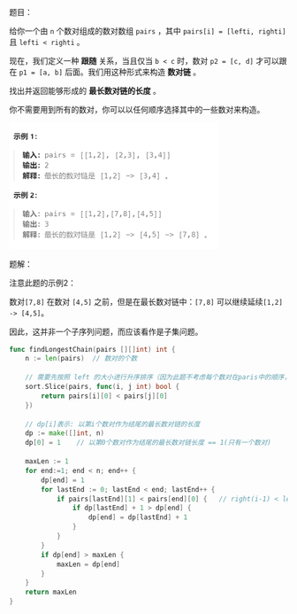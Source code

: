 题目：

给你一个由 `n` 个数对组成的数对数组 `pairs` ，其中 `pairs[i] = [lefti, righti]` 且 `lefti < righti` 。

现在，我们定义一种 **跟随** 关系，当且仅当 `b < c` 时，数对 `p2 = [c, d]` 才可以跟在 `p1 = [a, b]` 后面。我们用这种形式来构造 **数对链** 。

找出并返回能够形成的 **最长数对链的长度** 。

你不需要用到所有的数对，你可以以任何顺序选择其中的一些数对来构造。

<img src="3.最长数对链.assets/image-20231016183113278.png" alt="image-20231016183113278" style="zoom:50%;" />

题解：

注意此题的示例2：

数对`[7,8]` 在数对 `[4,5]` 之前，但是在最长数对链中：`[7,8]` 可以继续延续`[1,2] -> [4,5]`。

因此，这并非一个子序列问题，而应该看作是子集问题。

```go
func findLongestChain(pairs [][]int) int {
    n := len(pairs)  // 数对的个数

    // 需要先按照 left 的大小进行升序排序（因为此题不考虑每个数对在paris中的顺序，仅要求最长的数对链）
    sort.Slice(pairs, func(i, j int) bool {
        return pairs[i][0] < pairs[j][0]
    })

    // dp[i]表示: 以第i个数对作为结尾的最长数对链的长度
    dp := make([]int, n)
    dp[0] = 1    // 以第0个数对作为结尾的最长数对链长度 == 1(只有一个数对)

    maxLen := 1
    for end:=1; end < n; end++ {
        dp[end] = 1
        for lastEnd := 0; lastEnd < end; lastEnd++ {
            if pairs[lastEnd][1] < pairs[end][0] {   // right(i-1) < left(i), 可以扩展 dp[lastEnd] 的数对链
                if dp[lastEnd] + 1 > dp[end] {
                    dp[end] = dp[lastEnd] + 1
                }
            }
        }
        if dp[end] > maxLen {
            maxLen = dp[end]
        }
    }
    return maxLen
}
```

